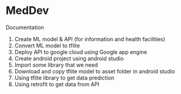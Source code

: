 # MedDev

Documentation
1. Create ML model &  API  (for information and health facilities)
2. Convert ML model to tflite
3. Deploy API to google cloud using Google app engine
4. Create android project using android studio
5. Import some library that we need
6. Download and copy tflite model to asset folder in android studio
7. Using tflite library to get data prediction
8. Using retrofit to get data from API
